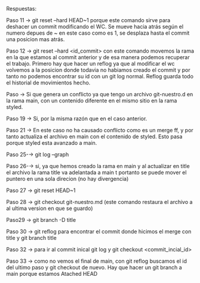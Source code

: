 Respuestas:


Paso 11 → git reset –hard HEAD~1 porque este comando sirve para deshacer un commit modificando el WC. Se mueve hacia atrás según el numero depues de ~ en este caso como es 1,
se desplaza hasta el commit una posicion mas atrás.

Paso 12 → git reset –hard <id_commit> con este comando movemos la rama en la que estamos al commit anterior y de esa manera podemos recuperar el trabajo. Primero hay que hacer un reflog ya que al modificar 
el wc volvemos a la posicion donde todavia no habiamos creado el commit y por tanto no podemos encontrar su id con un git log normal. Reflog guarda todo el historial de movimientos 
hecho.

Paso → Si que genera un conflicto ya que tengo un archivo git-nuestro.d en la rama main, con un contenido diferente en el mismo sitio en la rama styled.

Paso 19 → Si, por la misma razón que en el caso anterior.

Paso 21 → En este caso no ha causado conflicto como es un merge ff, y por tanto actualiza el archivo en main con el contenido de styled. Esto pasa porque styled esta avanzado a main.

Paso 25-→ git log –graph

Paso 26-→ si, ya que hemos creado la rama en main y al actualizar en title el archivo la rama title va adelantada a main t portanto se puede mover el puntero en una sola direcion 
(no hay divergencia)

Paso 27 → git reset HEAD~1

Paso 28 → git checkout git-nuestro.md (este comando restaura el archivo a al ultima version en que se guardo)

Paso29 → git branch -D  title

Paso 30 → git reflog para encontrar el commit donde hicimos el merge con title y git branch title

Paso 32 → para ir al commit inical git log y git checkout <commit_incial_id>

Paso 33 → como no vemos el final de main, con git reflog buscamos el id del ultimo paso y git checkout de nuevo. Hay que hacer un git branch a main porque estamos Atached HEAD


